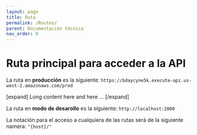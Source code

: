 ```yaml
---
layout: page
title: Ruta
permalink: /Routes/
parent: Documentación técnica
nav_order: 0
---
```


# Ruta principal para acceder a la API
La ruta en **producción** es la siguiente:
`https://bdaycyne5k.execute-api.us-west-2.amazonaws.com/prod`

[expand]
Long content here
and here
...
[/expand]

La ruta en **modo de desarollo** es la siguiente:
`http://localhost:2000`

La notación para el acceso a cualquiera de las rutas será de la siguiente namera: `"{host}/"`
